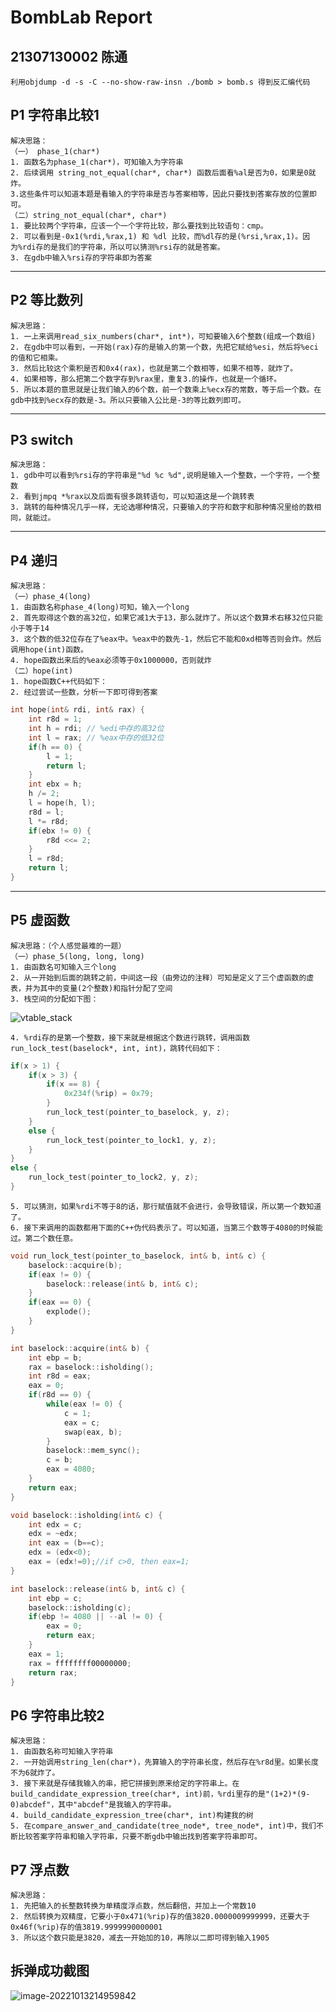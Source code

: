# BombLab Report
## 21307130002 陈通

    利用objdump -d -s -C --no-show-raw-insn ./bomb > bomb.s 得到反汇编代码

## P1 字符串比较1
    解决思路：
    （一） phase_1(char*)
    1. 函数名为phase_1(char*)，可知输入为字符串
    2. 后续调用 string_not_equal(char*, char*) 函数后面看%al是否为0，如果是0就炸。
    3.这些条件可以知道本题是看输入的字符串是否与答案相等，因此只要找到答案存放的位置即可。
    （二）string_not_equal(char*, char*)
    1. 要比较两个字符串，应该一个一个字符比较，那么要找到比较语句：cmp。
    2. 可以看到是-0x1(%rdi,%rax,1) 和 %dl 比较，而%dl存的是(%rsi,%rax,1)。因为%rdi存的是我们的字符串，所以可以猜测%rsi存的就是答案。
    3. 在gdb中输入%rsi存的字符串即为答案
---
## P2 等比数列
    解决思路：
    1. 一上来调用read_six_numbers(char*, int*)，可知要输入6个整数(组成一个数组)
    2. 在gdb中可以看到，一开始(rax)存的是输入的第一个数，先把它赋给%esi，然后将%eci的值和它相乘。
    3. 然后比较这个乘积是否和0x4(rax)，也就是第二个数相等，如果不相等，就炸了。
    4. 如果相等，那么把第二个数字存到%rax里，重复3.的操作，也就是一个循环。
    5. 所以本题的意思就是让我们输入的6个数，前一个数乘上%ecx存的常数，等于后一个数。在gdb中找到%ecx存的数是-3。所以只要输入公比是-3的等比数列即可。
---
## P3 switch
    解决思路：
    1. gdb中可以看到%rsi存的字符串是"%d %c %d",说明是输入一个整数，一个字符，一个整数
    2. 看到jmpq *%rax以及后面有很多跳转语句，可以知道这是一个跳转表
    3. 跳转的每种情况几乎一样，无论选哪种情况，只要输入的字符和数字和那种情况里给的数相同，就能过。
---
## P4 递归
    解决思路：
    （一）phase_4(long)
    1. 由函数名称phase_4(long)可知，输入一个long
    2. 首先取得这个数的高32位，如果它减1大于13，那么就炸了。所以这个数算术右移32位只能小于等于14
    3. 这个数的低32位存在了%eax中。%eax中的数先-1，然后它不能和0xd相等否则会炸。然后调用hope(int)函数。
    4. hope函数出来后的%eax必须等于0x1000000，否则就炸
    （二）hope(int)
    1. hope函数C++代码如下：
    2. 经过尝试一些数，分析一下即可得到答案

``` C++
int hope(int& rdi, int& rax) {
    int r8d = 1;
    int h = rdi; // %edi中存的高32位
    int l = rax; // %eax中存的低32位
    if(h == 0) {
        l = 1;
        return l;
    }
    int ebx = h;
    h /= 2;
    l = hope(h, l);
    r8d = l;
    l *= r8d;
    if(ebx != 0) {
        r8d <<= 2;
    }
    l = r8d;
    return l;
}
```
---
## P5 虚函数
    解决思路：（个人感觉最难的一题）
    （一）phase_5(long, long, long)
    1. 由函数名可知输入三个long
    2. 从一开始到后面的跳转之前，中间这一段（由旁边的注释）可知是定义了三个虚函数的虚表，并为其中的变量(2个整数)和指针分配了空间
    3. 栈空间的分配如下图：

![vtable_stack](C:\Users\Life_Dancer\Desktop\bomb_lab2\vtable_stack.png)

    4. %rdi存的是第一个整数，接下来就是根据这个数进行跳转，调用函数run_lock_test(baselock*, int, int)，跳转代码如下：
```C++
if(x > 1) {
    if(x > 3) {
        if(x == 8) {
            0x234f(%rip) = 0x79;
        }
        run_lock_test(pointer_to_baselock, y, z);
    }
    else {
        run_lock_test(pointer_to_lock1, y, z);
    }
}
else {
    run_lock_test(pointer_to_lock2, y, z);
}
```
    5. 可以猜测，如果%rdi不等于8的话，那行赋值就不会进行，会导致错误，所以第一个数知道了。
    6. 接下来调用的函数都用下面的C++伪代码表示了。可以知道，当第三个数等于4080的时候能过。第二个数任意。

```C++
void run_lock_test(pointer_to_baselock, int& b, int& c) {
    baselock::acquire(b);
    if(eax != 0) {
        baselock::release(int& b, int& c);
    }
    if(eax == 0) {
        explode();
    }
}

int baselock::acquire(int& b) {
    int ebp = b;
    rax = baselock::isholding();
    int r8d = eax;
    eax = 0;
    if(r8d == 0) {
        while(eax != 0) {
            c = 1;
            eax = c;
            swap(eax, b);
        }
        baselock::mem_sync();
        c = b;
        eax = 4080;
    }
    return eax;
}

void baselock::isholding(int& c) {
    int edx = c;
    edx = ~edx;
    int eax = (b==c);
    edx = (edx<0); 
    eax = (edx!=0);//if c>0, then eax=1;
}

int baselock::release(int& b, int& c) {
    int ebp = c;
    baselock::isholding(c);
    if(ebp != 4080 || --al != 0) {
        eax = 0;
        return eax;
    }
    eax = 1;
    rax = ffffffff00000000;
    return rax;
}
```
## P6 字符串比较2
    解决思路：
    1. 由函数名称可知输入字符串
    2. 一开始调用string_len(char*)，先算输入的字符串长度，然后存在%r8d里。如果长度不为6就炸了。
    3. 接下来就是存储我输入的串，把它拼接到原来给定的字符串上。在build_candidate_expression_tree(char*, int)前，%rdi里存的是"(1+2)*(9-0)abcdef"，其中"abcdef"是我输入的字符串。
    4. build_candidate_expression_tree(char*, int)构建我的树
    5. 在compare_answer_and_candidate(tree_node*, tree_node*, int)中，我们不断比较答案字符串和输入字符串，只要不断gdb中输出找到答案字符串即可。

## P7 浮点数
    解决思路：
    1. 先把输入的长整数转换为单精度浮点数，然后翻倍，并加上一个常数10
    2. 然后转换为双精度，它要小于0x471(%rip)存的值3820.0000009999999，还要大于0x46f(%rip)存的值3819.9999990000001
    3. 所以这个数只能是3820，减去一开始加的10，再除以二即可得到输入1905

## 拆弹成功截图

![image-20221013214959842](C:\Users\Life_Dancer\AppData\Roaming\Typora\typora-user-images\image-20221013214959842.png)

